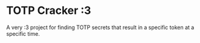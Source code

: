 # TOTP Cracker :3

A very :3 project for finding TOTP secrets that result in a specific token at a specific time.
